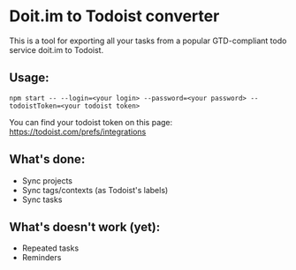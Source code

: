 # Doit.im to Todoist converter
This is a tool for exporting all your tasks from a popular GTD-compliant todo service doit.im to Todoist.

## Usage:
```
npm start -- --login=<your login> --password=<your password> --todoistToken=<your todoist token>
```
You can find your todoist token on this page: https://todoist.com/prefs/integrations

## What's done:

- Sync projects
- Sync tags/contexts (as Todoist's labels)
- Sync tasks

## What's doesn't work (yet):

- Repeated tasks
- Reminders